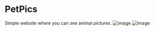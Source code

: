 # PetPics
Simple website where you can see animal pictures. 
![image](https://github.com/Kaushikmak/PetPics/assets/96010041/9667d515-c493-4ac4-919c-9741be6df439)
![image](https://github.com/Kaushikmak/PetPics/assets/96010041/dbde81f4-6d0c-4f51-9396-1ddc7587e083)
